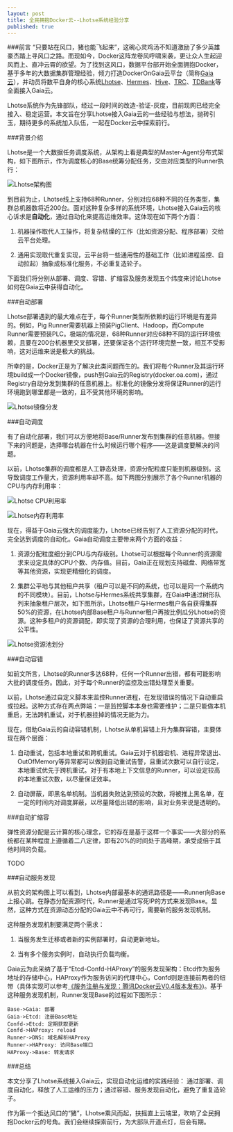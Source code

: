 ```yaml
---
layout: post
title: 全民拥抱Docker云--Lhotse系统经验分享
published: true
---
```


###前言
“只要站在风口，猪也能飞起来”，这碗心灵鸡汤不知道激励了多少英雄豪杰踏上寻风口之路。而现如今，Docker这阵龙卷风呼啸来袭，更让众人生起迎风而上、直冲云霄的欲望。为了找到这风口，数据平台部开始全面拥抱Docker，基于多年的大数据集群管理经验，倾力打造DockerOnGaia云平台（简称[Gaia云](http://km.oa.com/group/docker/articles/show/207094)），并动员将数平自身的核心系统[Lhotse](http://km.oa.com/group/2430/articles/show/165306)、[Hermes](http://km.oa.com/group/597/articles/show/191455)、[Hive](http://km.oa.com/group/2430/articles/show/163736)、[TRC](http://km.oa.com/group/3292/articles/show/175686)、[TDBank](http://km.oa.com/group/3292/articles/show/176743)等全面接入Gaia云。

Lhotse系统作为先锋部队，经过一段时间的改造-验证-灰度，目前现网已经完全接入、稳定运营。本文旨在分享Lhotse接入Gaia云的一些经验与想法，抛砖引玉，期待更多的系统加入队伍，一起在Docker云中探索前行。

###背景介绍

Lhotse是一个大数据任务调度系统，从架构上看是典型的Master-Agent分布式架构，如下图所示，作为调度核心的Base统筹分配任务，交由对应类型的Runner执行：

![Lhotse架构图](https://raw.githubusercontent.com/tragicjun/tragicjun.github.io/master/images/LhotseArch.png)

到目前为止，Lhotse线上支持68种Runner，分别对应68种不同的任务类型，集群总机器数将近200台。面对这种复杂多样的系统环境，Lhotse接入Gaia云的核心诉求是**自动化**，通过自动化来提高运维效率。这体现在如下两个方面：

1. 机器操作取代人工操作，将复杂枯燥的工作（比如资源分配、程序部署）交给云平台处理。

2. 通用实现取代重复实现，云平台将一些通用性的基础工作（比如进程监控、自动拉起）抽象成标准化服务，不必重复造轮子。

下面我们将分别从部署、调度、容错、扩缩容及服务发现五个纬度来讨论Lhotse如何在Gaia云中获得自动化。

###自动部署

Lhotse部署遇到的最大难点在于，每个Runner类型所依赖的运行环境是有差异的。例如，Pig Runner需要机器上预装PigClient、Hadoop，而Compute Runner需要预装PLC。极端的情况是，68种Runner对应68种不同的运行环境依赖，且要在200台机器里交叉部署，还要保证各个运行环境完整一致，相互不受影响，这对运维来说是极大的挑战。

所幸的是，Docker正是为了解决此类问题而生的。我们将每个Runner及其运行环境build成一个Docker镜像，push到Gaia云的Registry(docker.oa.com)，通过Registry自动分发到集群的任意机器上。标准化的镜像分发将保证Runner的运行环境跑到哪里都是一致的，且不受其他环境的影响。

![Lhotse镜像分发](https://raw.githubusercontent.com/tragicjun/tragicjun.github.io/master/images/LhotseRunnerImages.png)

###自动调度

有了自动化部署，我们可以方便地将Base/Runner发布到集群的任意机器。但接下来的问题是，选择哪台机器在什么时候运行哪个程序——这是调度要解决的问题。

以前，Lhotse集群的调度都是人工静态处理，资源分配粒度只能到机器级别。这导致调度工作量大，资源利用率却不高。如下两图分别展示了各个Runner机器的CPU与内存利用率：

![Lhotse CPU利用率](https://raw.githubusercontent.com/tragicjun/tragicjun.github.io/master/images/LhotseCPUUsage.png)

![Lhotse内存利用率](https://raw.githubusercontent.com/tragicjun/tragicjun.github.io/master/images/LhotseMemUsage.png)

现在，得益于Gaia云强大的调度能力，Lhotse已经告别了人工资源分配的时代，完全达到调度的自动化。Gaia自动调度主要带来两个方面的收益：

1. 资源分配粒度细分到CPU与内存级别。Lhotse可以根据每个Runner的资源需求来设定具体的CPU个数、内存值。目前，Gaia正在规划支持磁盘、网络带宽等其他资源，实现更精细化的调度。

2. 集群公平地与其他租户共享（租户可以是不同的系统，也可以是同一个系统内的不同模块）。目前，Lhotse与Hermes系统共享集群，在Gaia中通过树形队列来抽象租户层次，如下图所示，Lhotse租户与Hermes租户各自获得集群50%的资源，在Lhotse内部Base租户与Runner租户再按比例瓜分Lhotse的资源。这种多租户的资源调配，即实现了资源的合理利用，也保证了资源共享的公平性。

![Lhotse资源池划分](https://raw.githubusercontent.com/tragicjun/tragicjun.github.io/master/images/LhotseQueueHierarchy.png)
    
###自动容错

如前文所言，Lhotse的Runner多达68种，任何一个Runner出错，都有可能影响大批的调度任务。因此，对于每个Runner的监控及出错处理至关重要。

以前，Lhotse通过自定义脚本来监控Runner进程，在发现错误的情况下自动重启或拉起。这种方式存在两点弊端：一是监控脚本本身也需要维护；二是只能做本机重启，无法跨机重试，对于机器挂掉的情况无能为力。

现在，借助Gaia云的自动容错机制，Lhotse从单机容错上升为集群容错，主要体现在两个层面：

1. 自动重试，包括本地重试和跨机重试。Gaia云对于机器宕机、进程异常退出、OutOfMemory等异常都可以做到自动重试告警，且重试次数可以自行设定，本地重试优先于跨机重试。对于有本地上下文信息的Runner，可以设定较高的本地重试次数，以尽量保证效率。

2. 自动屏蔽，即黑名单机制。当机器失败达到预设的次数，将被推上黑名单，在一定的时间内对调度屏蔽，以尽量降低出错的影响，且对业务来说是透明的。

###自动扩缩容
    
弹性资源分配是云计算的核心理念，它的存在是基于这样一个事实——大部分的系统都在某种程度上遵循着二八定律，即有20%的时间处于高峰期，承受成倍于其他时间的负载。

TODO

###自动服务发现

从前文的架构图上可以看到，Lhotse内部最基本的通讯路径是——Runner向Base上报心跳。在静态分配资源时代，Runner是通过写死IP的方式来发现Base。显然，这种方式在资源动态分配的Gaia云中不再可行，需要新的服务发现机制。

这种服务发现机制要满足两个需求：

1. 当服务发生迁移或者新的实例部署时，自动更新地址。

2. 当有多个服务实例时，自动执行负载均衡。

Gaia云为此采纳了基于“Etcd-Confd-HAProxy”的服务发现架构：Etcd作为服务地址的存储中心，HAProxy作为服务访问的代理中心，Confd则是连接前两者的纽带（具体实现可以参考[《服务注册与发现：腾讯Docker云V0.4版本发布》](http://km.oa.com/group/docker/articles/show/209851))。基于这种服务发现机制，Runner发现Base的过程如下图所示：

```seq
Base->Gaia: 部署
Gaia->Etcd: 注册Base地址
Confd->Etcd: 定期获取更新
Confd->HAProxy: reload
Runner->DNS: 域名解析HAProxy
Runner->HAProxy: 访问Base端口
HAProxy->Base: 转发请求
```

###总结

本文分享了Lhotse系统接入Gaia云，实现自动化运维的实践经验： 通过部署、调度自动化，释放了人工运维的压力；通过容错、服务发现自动化，避免了重复造轮子。

作为第一个抵达风口的“猪”，Lhotse乘风而起，扶摇直上云端里，吹响了全民拥抱Docker云的号角。我们会继续探索前行，为大部队开道点灯，后会有期。
